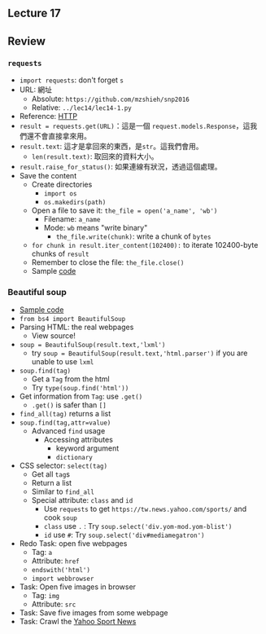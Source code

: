 ## Lecture 17

## Review

### `requests`

+   `import requests`: don't forget `s`
+   URL: 網址
    +   Absolute: `https://github.com/mzshieh/snp2016`
    +   Relative: `../lec14/lec14-1.py`
+   Reference: [HTTP](https://chino.taipei/note-%E5%B8%B8%E8%A6%8B%E7%9A%84HTTP-Method%E7%9A%84%E4%B8%8D%E5%90%8C%E6%80%A7%E8%B3%AA%E5%88%86%E6%9E%90%EF%BC%9AGet-Post%E5%92%8C%E5%85%B6%E4%BB%964%E7%A8%AEMethod%E7%9A%84%E5%B7%AE%E5%88%A5/)
+   `result = requests.get(URL)`：這是一個 `request.models.Response`，這我們還不會直接拿來用。
+   `result.text`: 這才是拿回來的東西，是`str`。這我們會用。
    +   `len(result.text)`: 取回來的資料大小。
+   `result.raise_for_status()`: 如果連線有狀況，透過這個處理。
+   Save the content
    +   Create directories
        +   `import os`
        +   `os.makedirs(path)`
    +   Open a file to save it: `the_file = open('a_name', 'wb')`
        +   Filename: `a_name`
        +   Mode: `wb` means "write binary"
            +   `the_file.write(chunk)`: write a chunk of `bytes`
    +   `for chunk in result.iter_content(102400):` to iterate 102400-byte chunks of `result`
    +   Remember to close the file: `the_file.close()`
    +   Sample [code](../lec14/lec14-1.py)

### Beautiful soup

+   [Sample code](lec17.py)
+   `from bs4 import BeautifulSoup`
+   Parsing HTML: the real webpages
    +   View source!
+   `soup = BeautifulSoup(result.text,'lxml')`
    +   try `soup = BeautifulSoup(result.text,'html.parser')` if you are unable to use `lxml`
+   `soup.find(tag)`
    +   Get a `Tag` from the html
    +   Try `type(soup.find('html'))`
+   Get information from `Tag`: use `.get()`
    +   `.get()` is safer than `[]`
+   `find_all(tag)` returns a list
+   `soup.find(tag,attr=value)`
    +   Advanced `find` usage
        +   Accessing attributes
            +   keyword argument
            +   `dictionary`
+   CSS selector: `select(tag)`
    +   Get all `tag`s
    +   Return a list
    +   Similar to `find_all`
    +   Special attribute: `class` and `id`
        +   Use `requests` to get `https://tw.news.yahoo.com/sports/` and cook `soup`
        +   `class` use `.` : Try `soup.select('div.yom-mod.yom-blist')`
        +   `id` use `#`: Try `soup.select('div#mediamegatron')`
+   Redo Task: open five webpages
    +   Tag: `a`
    +   Attribute: `href`
    +   `endswith('html')`
    +   `import webbrowser`
+   Task: Open five images in browser
    +   Tag: `img`
    +   Attribute: `src`
+   Task: Save five images from some webpage
+   Task: Crawl the [Yahoo Sport News](https://tw.news.yahoo.com/sports/)